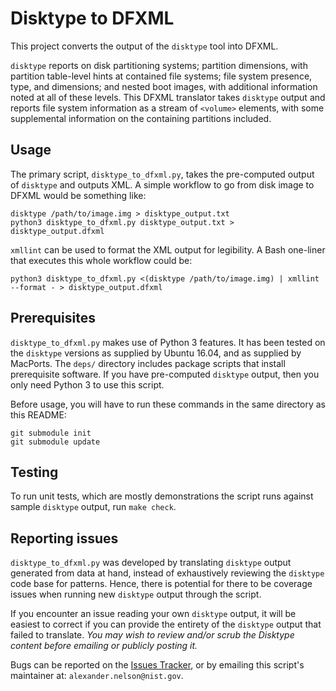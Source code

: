 # Disktype to DFXML

This project converts the output of the `disktype` tool into DFXML.

`disktype` reports on disk partitioning systems; partition dimensions, with partition table-level hints at contained file systems; file system presence, type, and dimensions; and nested boot images, with additional information noted at all of these levels.  This DFXML translator takes `disktype` output and reports file system information as a stream of `<volume>` elements, with some supplemental information on the containing partitions included.


## Usage

The primary script, `disktype_to_dfxml.py`, takes the pre-computed output of `disktype` and outputs XML.  A simple workflow to go from disk image to DFXML would be something like:

    disktype /path/to/image.img > disktype_output.txt
    python3 disktype_to_dfxml.py disktype_output.txt > disktype_output.dfxml

`xmllint` can be used to format the XML output for legibility.  A Bash one-liner that executes this whole workflow could be:

    python3 disktype_to_dfxml.py <(disktype /path/to/image.img) | xmllint --format - > disktype_output.dfxml


## Prerequisites

`disktype_to_dfxml.py` makes use of Python 3 features.  It has been tested on the `disktype` versions as supplied by Ubuntu 16.04, and as supplied by MacPorts.  The `deps/` directory includes package scripts that install prerequisite software.  If you have pre-computed `disktype` output, then you only need Python 3 to use this script.

Before usage, you will have to run these commands in the same directory as this README:

    git submodule init
    git submodule update


## Testing

To run unit tests, which are mostly demonstrations the script runs against sample `disktype` output, run `make check`.


## Reporting issues

`disktype_to_dfxml.py` was developed by translating `disktype` output generated from data at hand, instead of exhaustively reviewing the `disktype` code base for patterns.  Hence, there is potential for there to be coverage issues when running new `disktype` output through the script.

If you encounter an issue reading your own `disktype` output, it will be easiest to correct if you can provide the entirety of the `disktype` output that failed to translate.  *You may wish to review and/or scrub the Disktype content before emailing or publicly posting it.*

Bugs can be reported on the [Issues Tracker](https://github.com/ajnelson-nist/disktype_to_dfxml/issues), or by emailing this script's maintainer at: `alexander.nelson@nist.gov`.
